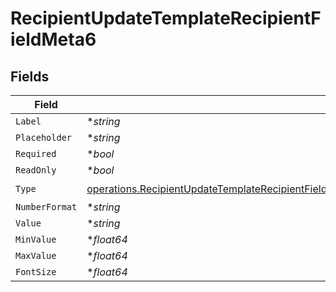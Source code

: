 # RecipientUpdateTemplateRecipientFieldMeta6


## Fields

| Field                                                                                                                                                                                                                                                  | Type                                                                                                                                                                                                                                                   | Required                                                                                                                                                                                                                                               | Description                                                                                                                                                                                                                                            |
| ------------------------------------------------------------------------------------------------------------------------------------------------------------------------------------------------------------------------------------------------------ | ------------------------------------------------------------------------------------------------------------------------------------------------------------------------------------------------------------------------------------------------------ | ------------------------------------------------------------------------------------------------------------------------------------------------------------------------------------------------------------------------------------------------------ | ------------------------------------------------------------------------------------------------------------------------------------------------------------------------------------------------------------------------------------------------------ |
| `Label`                                                                                                                                                                                                                                                | **string*                                                                                                                                                                                                                                              | :heavy_minus_sign:                                                                                                                                                                                                                                     | N/A                                                                                                                                                                                                                                                    |
| `Placeholder`                                                                                                                                                                                                                                          | **string*                                                                                                                                                                                                                                              | :heavy_minus_sign:                                                                                                                                                                                                                                     | N/A                                                                                                                                                                                                                                                    |
| `Required`                                                                                                                                                                                                                                             | **bool*                                                                                                                                                                                                                                                | :heavy_minus_sign:                                                                                                                                                                                                                                     | N/A                                                                                                                                                                                                                                                    |
| `ReadOnly`                                                                                                                                                                                                                                             | **bool*                                                                                                                                                                                                                                                | :heavy_minus_sign:                                                                                                                                                                                                                                     | N/A                                                                                                                                                                                                                                                    |
| `Type`                                                                                                                                                                                                                                                 | [operations.RecipientUpdateTemplateRecipientFieldMetaTemplatesRecipientsResponse200ApplicationJSONResponseBodyType](../../models/operations/recipientupdatetemplaterecipientfieldmetatemplatesrecipientsresponse200applicationjsonresponsebodytype.md) | :heavy_check_mark:                                                                                                                                                                                                                                     | N/A                                                                                                                                                                                                                                                    |
| `NumberFormat`                                                                                                                                                                                                                                         | **string*                                                                                                                                                                                                                                              | :heavy_minus_sign:                                                                                                                                                                                                                                     | N/A                                                                                                                                                                                                                                                    |
| `Value`                                                                                                                                                                                                                                                | **string*                                                                                                                                                                                                                                              | :heavy_minus_sign:                                                                                                                                                                                                                                     | N/A                                                                                                                                                                                                                                                    |
| `MinValue`                                                                                                                                                                                                                                             | **float64*                                                                                                                                                                                                                                             | :heavy_minus_sign:                                                                                                                                                                                                                                     | N/A                                                                                                                                                                                                                                                    |
| `MaxValue`                                                                                                                                                                                                                                             | **float64*                                                                                                                                                                                                                                             | :heavy_minus_sign:                                                                                                                                                                                                                                     | N/A                                                                                                                                                                                                                                                    |
| `FontSize`                                                                                                                                                                                                                                             | **float64*                                                                                                                                                                                                                                             | :heavy_minus_sign:                                                                                                                                                                                                                                     | N/A                                                                                                                                                                                                                                                    |